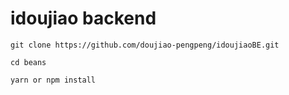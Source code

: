 # idoujiao backend
```
git clone https://github.com/doujiao-pengpeng/idoujiaoBE.git

cd beans

yarn or npm install
```
